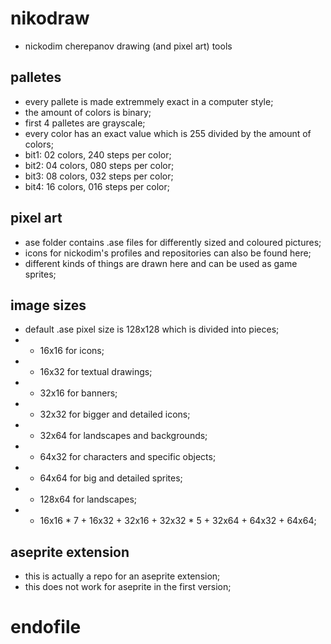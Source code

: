 # nikodraw #
- nickodim cherepanov drawing (and pixel art) tools
## palletes ##
- every pallete is made extremmely exact in a computer style;
- the amount of colors is binary;
- first 4 palletes are grayscale;
- every color has an exact value which is 255 divided by the amount of colors;
- bit1: 02 colors, 240 steps per color;
- bit2: 04 colors, 080 steps per color;
- bit3: 08 colors, 032 steps per color;
- bit4: 16 colors, 016 steps per color;
## pixel art ##
- ase folder contains .ase files for differently sized and coloured pictures;
- icons for nickodim's profiles and repositories can also be found here;
- different kinds of things are drawn here and can be used as game sprites;
## image sizes ##
- default .ase pixel size is 128x128 which is divided into pieces;
- - 16x16 for icons;
- - 16x32 for textual drawings;
- - 32x16 for banners;
- - 32x32 for bigger and detailed icons;
- - 32x64 for landscapes and backgrounds;
- - 64x32 for characters and specific objects;
- - 64x64 for big and detailed sprites;
- - 128x64 for landscapes;
- - 16x16 * 7 + 16x32 + 32x16 + 32x32 * 5 + 32x64 + 64x32 + 64x64;
## aseprite extension ##
- this is actually a repo for an aseprite extension;
- this does not work for aseprite in the first version;
# endofile #
